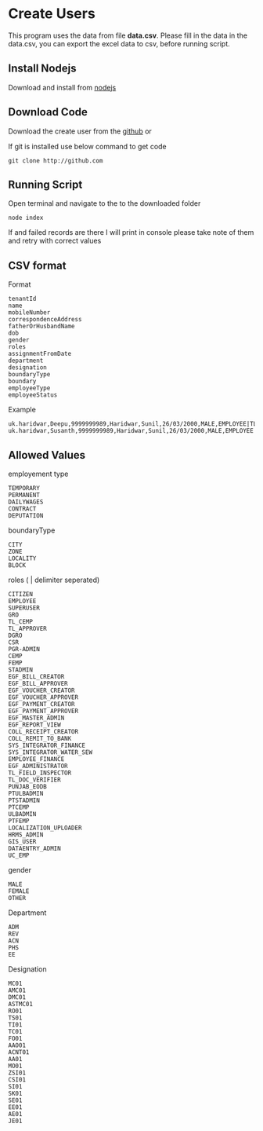 # Create Users

This program uses the data from file **data.csv**. Please fill in the data in the data.csv, you can export the excel data to csv, before running script.

## Install Nodejs

Download and install from [nodejs](https://nodejs.org/en/#home-downloadhead)

## Download Code

Download the create user from the [github](https://github.com/egovernments/ukd-rainmaker-customization) or

If git is installed use below command to get code

```
git clone http://github.com
```

## Running Script

Open terminal and navigate to the to the downloaded folder

```
node index
```

If and failed records are there I will print in console please take note of them and retry with correct values

## CSV format

Format

```
tenantId
name
mobileNumber
correspondenceAddress
fatherOrHusbandName
dob
gender
roles
assignmentFromDate
department
designation
boundaryType
boundary
employeeType
employeeStatus
```

Example

```
uk.haridwar,Deepu,9999999989,Haridwar,Sunil,26/03/2000,MALE,EMPLOYEE|TL_APPROVER,26/03/2019,ADM,RO01,City,uk.haridwar,PERMANENT,EMPLOYED
uk.haridwar,Susanth,9999999989,Haridwar,Sunil,26/03/2000,MALE,EMPLOYEE|TL_APPROVER,26/03/2019,ADM,RO01,City,uk.haridwar,PERMANENT,EMPLOYED
```

## Allowed Values

employement type

```
TEMPORARY
PERMANENT
DAILYWAGES
CONTRACT
DEPUTATION
```

boundaryType

```
CITY
ZONE
LOCALITY
BLOCK
```

roles ( | delimiter seperated)

```
CITIZEN
EMPLOYEE
SUPERUSER
GRO
TL_CEMP
TL_APPROVER
DGRO
CSR
PGR-ADMIN
CEMP
FEMP
STADMIN
EGF_BILL_CREATOR
EGF_BILL_APPROVER
EGF_VOUCHER_CREATOR
EGF_VOUCHER_APPROVER
EGF_PAYMENT_CREATOR
EGF_PAYMENT_APPROVER
EGF_MASTER_ADMIN
EGF_REPORT_VIEW
COLL_RECEIPT_CREATOR
COLL_REMIT_TO_BANK
SYS_INTEGRATOR_FINANCE
SYS_INTEGRATOR_WATER_SEW
EMPLOYEE_FINANCE
EGF_ADMINISTRATOR
TL_FIELD_INSPECTOR
TL_DOC_VERIFIER
PUNJAB_EODB
PTULBADMIN
PTSTADMIN
PTCEMP
ULBADMIN
PTFEMP
LOCALIZATION_UPLOADER
HRMS_ADMIN
GIS_USER
DATAENTRY_ADMIN
UC_EMP
```

gender

```
MALE
FEMALE
OTHER
```

Department

```
ADM
REV
ACN
PHS
EE
```

Designation

```
MC01
AMC01
DMC01
ASTMC01
RO01
TS01
TI01
TC01
FO01
AAO01
ACNT01
AA01
MO01
ZSI01
CSI01
SI01
SK01
SE01
EE01
AE01
JE01
```
